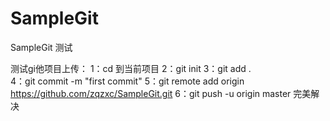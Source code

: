 # SampleGit
SampleGit 测试

 测试gi他项目上传：
1：cd 到当前项目
2：git init
3：git add .     
4：git commit -m "first commit"
5：git remote add origin https://github.com/zqzxc/SampleGit.git
6：git push -u origin master
完美解决

